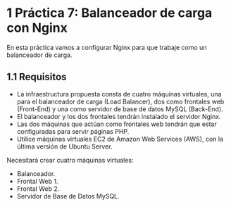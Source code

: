 # 1 Práctica 7: Balanceador de carga con Nginx
En esta práctica vamos a configurar Nginx para que trabaje como un balanceador de carga.

## 1.1 Requisitos
- La infraestructura propuesta consta de cuatro máquinas virtuales, una para el balanceador de carga (Load Balancer), dos como frontales web (Front-End) y una como servidor de base de datos MySQL (Back-End).
- El balanceador y los dos frontales tendrán instalado el servidor Nginx.
- Las dos máquinas que actúan como frontales web tendrán que estar configuradas para servir páginas PHP.
- Utilice máquinas virtuales EC2 de Amazon Web Services (AWS), con la última versión de Ubuntu Server.

Necesitará crear cuatro máquinas virtuales:
- Balanceador.
- Frontal Web 1.
- Frontal Web 2.
- Servidor de Base de Datos MySQL.

